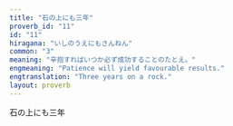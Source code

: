 ```yaml
---
title: "石の上にも三年"
proverb_id: "11"
id: "11"
hiragana: "いしのうえにもさんねん"
common: "3"
meaning: "辛抱すればいつか必ず成功することのたとえ。"
engmeaning: "Patience will yield favourable results."
engtranslation: "Three years on a rock."
layout: proverb
---
```


石の上にも三年
